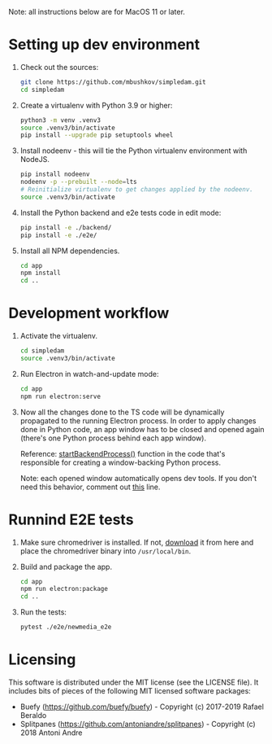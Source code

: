 Note: all instructions below are for MacOS 11 or later.

# Setting up dev environment

1. Check out the sources:
   ```bash
   git clone https://github.com/mbushkov/simpledam.git
   cd simpledam
   ```

1. Create a virtualenv with Python 3.9 or higher:
   ```bash
   python3 -m venv .venv3
   source .venv3/bin/activate
   pip install --upgrade pip setuptools wheel
   ```

1. Install nodeenv - this will tie the Python virtualenv environment with NodeJS.
   ```bash
   pip install nodeenv
   nodeenv -p --prebuilt --node=lts
   # Reinitialize virtualenv to get changes applied by the nodeenv.
   source .venv3/bin/activate
   ```
1. Install the Python backend and e2e tests code in edit mode:
   ```bash
   pip install -e ./backend/
   pip install -e ./e2e/
   ```
1. Install all NPM dependencies.
   ```bash
   cd app
   npm install
   cd ..
   ```

# Development workflow

1. Activate the virtualenv.
   ```bash
   cd simpledam
   source .venv3/bin/activate
   ```

1. Run Electron in watch-and-update mode:
   ```bash
   cd app
   npm run electron:serve
   ```

1. Now all the changes done to the TS code will be dynamically propagated to the running Electron process. In order to apply changes done in Python code, an app window has to be closed and opened again (there's one Python process behind each app window).

   Reference: [startBackendProcess()](https://github.com/mbushkov/simpledam/blob/a2c6f60523858024781456322049e616b8ee390b/app/src/background.ts#L45) function in the code that's responsible for creating a window-backing Python process.

   Note: each opened window automatically opens dev tools. If you don't need this behavior, comment out [this](https://github.com/mbushkov/simpledam/blob/a2c6f60523858024781456322049e616b8ee390b/app/src/background.ts#L124) line.

# Runnind E2E tests

1. Make sure chromedriver is installed. If not, [download](https://chromedriver.chromium.org/downloads) it from here and place the chromedriver binary into `/usr/local/bin`.

1. Build and package the app.
   ```bash
   cd app
   npm run electron:package
   cd ..
   ```

2. Run the tests:
   ```bash
   pytest ./e2e/newmedia_e2e
   ```
# Licensing

This software is distributed under the MIT license (see the LICENSE file). It includes bits of pieces of the following MIT licensed software packages:

* Buefy (https://github.com/buefy/buefy) - Copyright (c) 2017-2019 Rafael Beraldo
* Splitpanes (https://github.com/antoniandre/splitpanes) - Copyright (c) 2018 Antoni Andre


